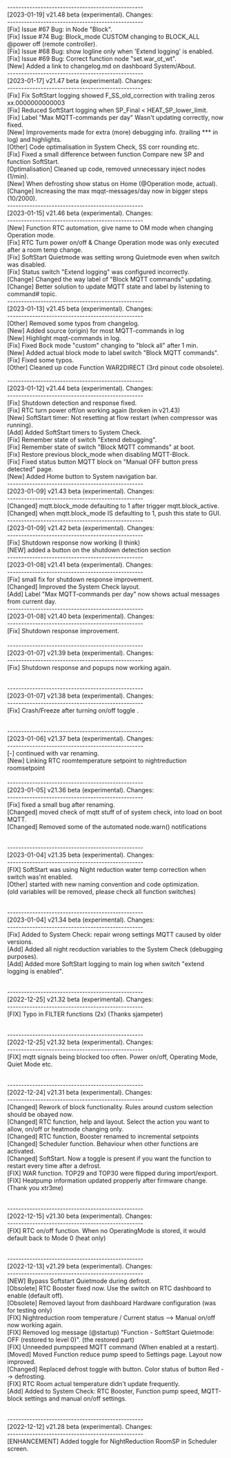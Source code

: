 -------------------------------------------------</br>
[2023-01-19] v21.48 beta (experimental). Changes:</br>
-------------------------------------------------</br>
[Fix] Issue #67 Bug: in Node "Block".</br>
[Fix] Issue #74 Bug: Block_mode CUSTOM changing to BLOCK_ALL @power off (remote controller).</br>
[Fix] Issue #68 Bug: show logline only when 'Extend logging' is enabled.</br>
[Fix] Issue #69 Bug: Correct function node "set.war_ot_wt".</br>
[New] Added a link to changelog.md on dashboard System/About.</br>
-------------------------------------------------</br>
[2023-01-17] v21.47 beta (experimental). Changes:</br>
-------------------------------------------------</br>
[Fix] Fix SoftStart logging showed F_SS_old_correction with trailing zeros xx.0000000000003</br>
[Fix] Reduced SoftStart logging when SP_Final < HEAT_SP_lower_limit.</br>
[Fix] Label "Max MQTT-commands per day" Wasn't updating correctly, now fixed.</br>
[New] Improvements made for extra (more) debugging info. (trailing *** in log) and highlights.</br>
[Other] Code optimalisation in System Check, SS corr rounding etc.</br>
[Fix] Fixed a small difference between function Compare new SP and function SoftStart.</br>
[Optimalisation] Cleaned up code, removed unnecessary inject nodes (1/min).</br>
[New] When defrosting show status on Home (@Operation mode, actual).</br>
[Change] Increasing the max mqqt-messages/day now in bigger steps (10/2000).</br>
-------------------------------------------------</br>
[2023-01-15] v21.46 beta (experimental). Changes:</br>
-------------------------------------------------</br>
[New] Function RTC automation, give name to OM mode when changing Operation mode.</br>
[Fix] RTC Turn power on/off & Change Operation mode was only executed after a room temp change.</br>
[Fix] SoftStart Quietmode was setting wrong Quietmode even when switch was disabled.</br>
[Fix] Status switch "Extend logging" was configured incorrectly.</br>
[Change] Changed the way label of "Block MQTT commands" updating.</br>
[Change] Better solution to update MQTT state and label by listening to command# topic.</br>
-------------------------------------------------</br>
[2023-01-13] v21.45 beta (experimental). Changes:</br>
-------------------------------------------------</br>
[Other] Removed some typos from changelog.</br>
[New] Added source (origin) for most MQTT-commands in log</br>
[New] Highlight mqqt-commands in log.</br>
[Fix] Fixed Bock mode "custom" changing to "block all" after 1 min.</br>
[New] Added actual block mode to label switch "Block MQTT commands".</br>
[Fix] Fixed some typos.</br>
[Other] Cleaned up code Function WAR2DIRECT (3rd pinout code obsolete).</br>

-------------------------------------------------</br>
[2023-01-12] v21.44 beta (experimental). Changes:</br>
-------------------------------------------------</br>
[Fix] Shutdown detection and response fixed.</br>
[Fix] RTC turn power off/on working again (broken in v21.43)</br>
[New] SoftStart timer: Not resetting at flow restart (when compressor was running).</br>
[Add] Added SoftStart timers to System Check.</br>
[Fix] Remember state of switch "Extend debugging".</br>
[Fix] Remember state of switch "Block MQTT commands" at boot.</br>
[Fix] Restore previous block_mode when disabling MQTT-Block.</br>
[Fix] Fixed status button MQTT block on "Manual OFF button press detected" page.</br>
[New] Added Home button to System navigation bar.</br>
-------------------------------------------------</br>
[2023-01-09] v21.43 beta (experimental). Changes:</br>
-------------------------------------------------</br>
[Changed] mqtt.block_mode defaulting to 1 after trigger mqtt.block_active.</br>
[Changed] when mqtt.block_mode IS defaulting to 1, push this state to GUI.</br>
-------------------------------------------------</br>
[2023-01-09] v21.42 beta (experimental). Changes:</br>
-------------------------------------------------</br>
[Fix] Shutdown response now working (I think)</br>
[NEW] added a button on the shutdown detection section</br>
-------------------------------------------------</br>
[2023-01-08] v21.41 beta (experimental). Changes:</br>
-------------------------------------------------</br>
[Fix] small fix for shutdown response improvement.</br>
[Changed] Improved the System Check layout.</br>
[Add] Label "Max MQTT-commands per day" now shows actual messages from current day.</br>
-------------------------------------------------</br>
[2023-01-08] v21.40 beta (experimental). Changes:</br>
-------------------------------------------------</br>
[Fix] Shutdown response improvement.</br>
</br>
-------------------------------------------------</br>
[2023-01-07] v21.39 beta (experimental). Changes:</br>
-------------------------------------------------</br>
[Fix] Shutdown response and popups now working again.</br>
</br>

-------------------------------------------------</br>
[2023-01-07] v21.38 beta (experimental). Changes:</br>
-------------------------------------------------</br>
[Fix] Crash/Freeze after turning on/off toggle  .</br>
</br>

-------------------------------------------------</br>
[2023-01-06] v21.37 beta (experimental). Changes:</br>
-------------------------------------------------</br>
[-] continued with var renaming.</br>
[New] Linking RTC roomtemperature setpoint to nightreduction roomsetpoint</br>
</br>
-------------------------------------------------</br>
[2023-01-05] v21.36 beta (experimental). Changes:</br>
-------------------------------------------------</br>
[Fix] fixed a small bug after renaming.</br>
[Changed] moved check of mqtt stuff of of system check, into load on boot MQTT.</br>
[Changed] Removed some of the automated node.warn() notifications</br>
</br>

-------------------------------------------------</br>
[2023-01-04] v21.35 beta (experimental). Changes:</br>
-------------------------------------------------</br>
[FIX] SoftStart was using Night reduction water temp correction when switch was'nt enabled.</br>
[Other] started with new naming convention and code optimization.</br>
(old variables will be removed, please check all function switches)</br>
</br>

-------------------------------------------------</br>
[2023-01-04] v21.34 beta (experimental). Changes:</br>
-------------------------------------------------</br>
[Fix] Added to System Check: repair wrong settings MQTT caused by older versions.</br>
[Add] Added all night recduction variables to the System Check (debugging purposes).</br>
[Add] Added more SoftStart logging to main log when switch "extend logging is enabled".</br>
</br>

-------------------------------------------------</br>
[2022-12-25] v21.32 beta (experimental). Changes:</br>
-------------------------------------------------</br>
[FIX] Typo in FILTER functions (2x) (Thanks sjampeter)</br>
</br>

-------------------------------------------------</br>
[2022-12-25] v21.32 beta (experimental). Changes:</br>
-------------------------------------------------</br>
[FIX] mqtt signals being blocked too often. Power on/off, Operating Mode, Quiet Mode etc.</br>
</br>

-------------------------------------------------</br>
[2022-12-24] v21.31 beta (experimental). Changes:</br>
-------------------------------------------------</br>
[Changed] Rework of block functionality. Rules around custom selection should be obayed now.</br>
[Changed] RTC function, help and layout. Select the action you want to allow, on/off or heatmode changing only.</br>
[Changed] RTC function, Booster renamed to incremental setpoints
[Changed] Scheduler function. Behaviour when other functions are activated.</br>
[Changed] SoftStart. Now a toggle is present if you want the function to restart every time after a defrost.</br>
[FIX] WAR function. TOP29 and TOP30 were flipped during import/export. </br>
[FIX] Heatpump information updated propperly after firmware change. (Thank you xtr3me)</br>
</br>

-------------------------------------------------</br>
[2022-12-15] v21.30 beta (experimental). Changes:</br>
-------------------------------------------------</br>
[FIX] RTC on/off function. When no OperatingMode is stored, it would default back to Mode 0 (heat only)</br>
</br>

-------------------------------------------------</br>
[2022-12-13] v21.29 beta (experimental). Changes:</br>
-------------------------------------------------</br>
[NEW] Bypass Softstart Quietmode during defrost.</br>
[Obsolete] RTC Booster fixed now. Use the switch on RTC dashboard to enable (default off).</br>
[Obsolete] Removed layout from dashboard Hardware configuration (was for testing only)</br>
[FIX] Nightreduction room temperature / Current status --> Manual on/off now working again.</br>
[FIX] Removed log message (@startup) "Function - SoftStart Quietmode: OFF (restored to level 0)". (the restored part)</br>
[FIX] Unneeded pumpspeed MQTT command (When enabled at a restart).</br>
[Moved] Moved Function reduce pump speed to Settings page. Layout now improved.</br>
[Changed] Replaced defrost toggle with button. Color status of button Red --> defrosting.</br>
[FIX] RTC Room actual temperature didn't update frequently.</br>
[Add] Added to System Check: RTC Booster, Function pump speed, MQTT-block settings and manual on/off settings.</br>
</br>

-------------------------------------------------</br>
[2022-12-12] v21.28 beta (experimental). Changes:</br>
-------------------------------------------------</br>
[ENHANCEMENT] Added toggle for NightReduction RoomSP in Scheduler screen.</br>
</br>
